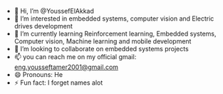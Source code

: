 - 👋 Hi, I’m @YoussefElAkkad
- 👀 I’m interested in embedded systems, computer vision and Electric drives development
- 🌱 I’m currently learning Reinforcement learning, Embedded systems, Computer vision, Machine learning and mobile development
- 💞️ I’m looking to collaborate on embedded systems projects
- 📫 you can reach me on my official gmail: eng.yousseftamer2001@gmail.com
- 😄 Pronouns: He
- ⚡ Fun fact: I forget names alot 

<!---
YoussefElAkkad/YoussefElAkkad is a ✨ special ✨ repository because its `README.md` (this file) appears on your GitHub profile.
You can click the Preview link to take a look at your changes.
--->
